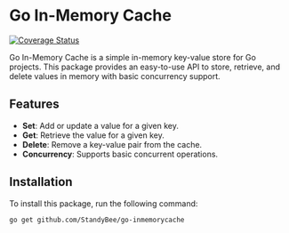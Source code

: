 # Go In-Memory Cache
[![Coverage Status](https://codecov.io/gh/StandyBee/go-inmemorycache/branch/master/graph/badge.svg)](https://codecov.io/gh/StandyBee/go-inmemorycache)

Go In-Memory Cache is a simple in-memory key-value store for Go projects. This package provides an easy-to-use API to store, retrieve, and delete values in memory with basic concurrency support.

## Features

- **Set**: Add or update a value for a given key.
- **Get**: Retrieve the value for a given key.
- **Delete**: Remove a key-value pair from the cache.
- **Concurrency**: Supports basic concurrent operations.

## Installation

To install this package, run the following command:

```bash
go get github.com/StandyBee/go-inmemorycache